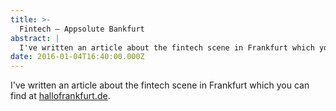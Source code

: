 ```yaml
---
title: >-
  Fintech — Appsolute Bankfurt
abstract: |
  I've written an article about the fintech scene in Frankfurt which you can find at [hallofrankfurt.de](https://medium.com/@coderbyheart/fintech-appsolute-bankfurt-d02f800bfa66).
date: 2016-01-04T16:40:00.000Z
---
```


I've written an article about the fintech scene in Frankfurt which you can find
at
[hallofrankfurt.de](https://medium.com/@coderbyheart/fintech-appsolute-bankfurt-d02f800bfa66).
